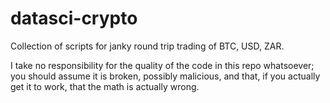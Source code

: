 # datasci-crypto

Collection of scripts for janky round trip trading of BTC, USD, ZAR. 

I take no responsibility for the quality of the code in this repo whatsoever; you should assume it is broken, possibly malicious, and that, if you actually get it to work, that the math is actually wrong.


